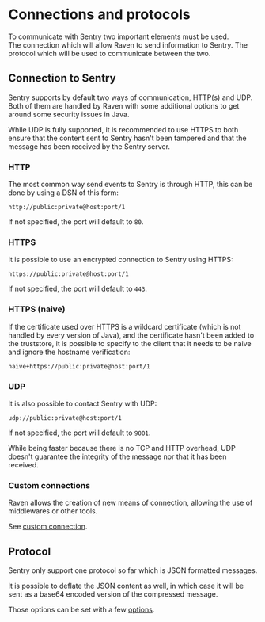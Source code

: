 
# Connections and protocols
To communicate with Sentry two important elements must be used.  
The connection which will allow Raven to send information to Sentry.
The protocol which will be used to communicate between the two.

## Connection to Sentry
Sentry supports by default two ways of communication, HTTP(s) and UDP.  
Both of them are handled by Raven with some additional options to get
around some security issues in Java.

While UDP is fully supported, it is recommended to use HTTPS to both ensure
that the content sent to Sentry hasn't been tampered and that the message has
been received by the Sentry server.

### HTTP
The most common way send events to Sentry is through HTTP, this can be done by
using a DSN of this form:

    http://public:private@host:port/1

If not specified, the port will default to `80`.

### HTTPS
It is possible to use an encrypted connection to Sentry using HTTPS:

    https://public:private@host:port/1

If not specified, the port will default to `443`.

### HTTPS (naive)
If the certificate used over HTTPS is a wildcard certificate (which is not
handled by every version of Java), and the certificate hasn't been added to the
truststore, it is possible to specify to the client that it needs to be
naive and ignore the hostname verification:

    naive+https://public:private@host:port/1

### UDP
It is also possible to contact Sentry with UDP:

    udp://public:private@host:port/1

If not specified, the port will default to `9001`.

While being faster because there is no TCP and HTTP overhead, UDP doesn't
guarantee the integrity of the message nor that it has been received.

### Custom connections
Raven allows the creation of new means of connection, allowing the use of
middlewares or other tools.

See [custom connection](custom/connection.html).

## Protocol
Sentry only support one protocol so far which is JSON formatted messages.

It is possible to deflate the JSON content as well, in which case it will
be sent as a base64 encoded version of the compressed message.

Those options can be set with a few [options](options.html).
